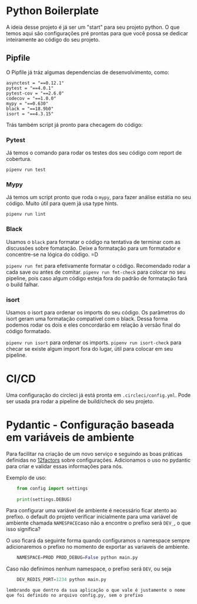 # Python Boilerplate

A ideia desse projeto é já ser um "start" para seu projeto python. O que temos aqui são configurações pré prontas para que você possa se dedicar inteiramente ao código do seu projeto.


## Pipfile

O Pipfile já tráz algumas dependencias de desenvolvimento, como:

```
asynctest = "==0.12.1"
pytest = "==4.0.1"
pytest-cov = "==2.6.0"
codecov = "==1.0.0"
mypy = "==0.630"
black = "==18.9b0"
isort = "==4.3.15"
```

Trás também script já pronto para checagem do código:

### Pytest

Já temos o comando para rodar os testes dos seu código com report de cobertura.

`pipenv run test`

### Mypy

Já temos um script pronto que roda o `mypy`, para fazer análise estátia no seu código. Muito útil para quem já usa type hints.

`pipenv run lint`

### Black

Usamos o `black` para formatar o código na tentativa de terminar com as discussões sobre fomatação. Deixe a formatação para um formatador e concentre-se na lógica do código. =D

`pipenv run fmt` para efetivamente formatar o código. Recomendado rodar a cada save ou antes de comitar.
`pipenv run fmt-check` para colocar no seu pipeline, pois caso algum código esteja fora do padrão de formatação fará o build falhar.

### isort

Usamos o isort para ordenar os imports do seu código. Os parâmetros do isort geram uma formatação compatível com o black. Dessa forma podemos rodar os dois e eles concordarão em relação à versão final do código formatado.

`pipenv run isort` para ordenar os imports.
`pipenv run isort-check` para checar se existe algum import fora do lugar, útil para colocar em seu pipeline.

# CI/CD

Uma configuração do circleci já está pronta em `.circleci/config.yml`. Pode ser usada pra rodar a pipeline de build/check do seu projeto.


# Pydantic - Configuração baseada em variáveis de ambiente

Para facilitar na criação de um novo serviço e seguindo as boas práticas definidas no [12factors](https://12factor.net/config) sobre configurações.
Adicionamos o uso no pydantic para criar e validar essas informações para nós.

Exemplo de uso:

```python
    from config import settings
    
    print(settings.DEBUG)
```

Para configurar uma variável de ambiente é necessário ficar atento ao prefixo.
o default do projeto verificar inicialmente para uma variável de ambiente chamada `NAMESPACE`caso não a
encontre o prefixo será `DEV_`, o que isso significa?

O uso ficará da seguinte forma quando configuramos o namespace sempre adicionaremos o prefixo no
momento de exportar as variaveis de ambiente.

```python
    NAMESPACE=PROD PROD_DEBUG=False python main.py
```

Caso não definimos nenhum namespace, o prefixo será `DEV`, ou seja

```python
    DEV_REDIS_PORT=1234 python main.py
```

`lembrando que dentro da sua aplicação o que vale é justamente o nome que foi definido no arquivo config.py, sem o prefixo`
